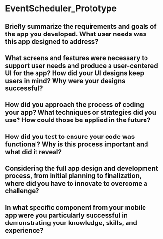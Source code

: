 # EventScheduler_Prototype
## Briefly summarize the requirements and goals of the app you developed. What user needs was this app designed to address?
## What screens and features were necessary to support user needs and produce a user-centered UI for the app? How did your UI designs keep users in mind? Why were your designs successful?
## How did you approach the process of coding your app? What techniques or strategies did you use? How could those be applied in the future?
## How did you test to ensure your code was functional? Why is this process important and what did it reveal?
## Considering the full app design and development process, from initial planning to finalization, where did you have to innovate to overcome a challenge?
## In what specific component from your mobile app were you particularly successful in demonstrating your knowledge, skills, and experience?
